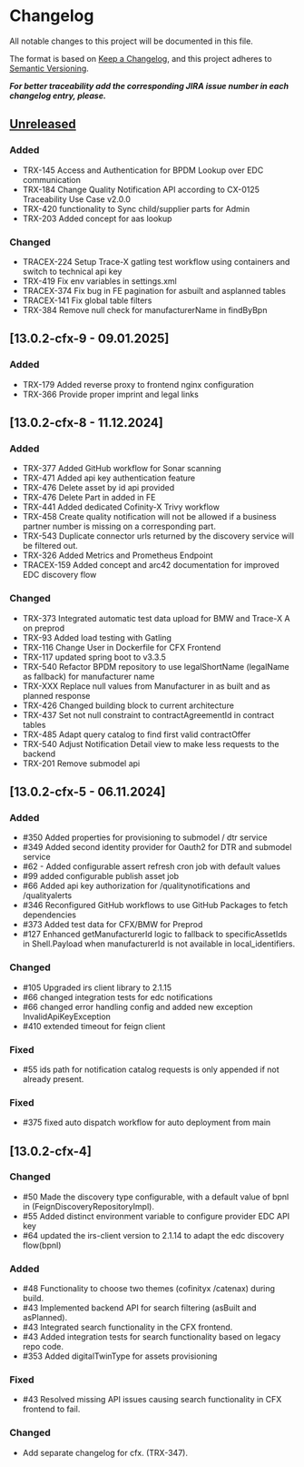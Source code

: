 # Changelog

All notable changes to this project will be documented in this file.

The format is based on [Keep a Changelog](https://keepachangelog.com/en/1.0.0/), and this project adheres
to [Semantic Versioning](https://semver.org/spec/v2.0.0.html).

_**For better traceability add the corresponding JIRA issue number in each changelog entry, please.**_

## [Unreleased]

### Added

- TRX-145 Access and Authentication for BPDM Lookup over EDC communication
- TRX-184 Change Quality Notification API according to CX-0125 Traceability Use Case v2.0.0
- TRX-420 functionality to Sync child/supplier parts for Admin
- TRX-203 Added concept for aas lookup


### Changed

- TRACEX-224 Setup Trace-X gatling test workflow using containers and switch to technical api key
- TRX-419 Fix env variables in settings.xml
- TRACEX-374 Fix bug in FE pagination for asbuilt and asplanned tables
- TRACEX-141 Fix global table filters
- TRX-384  Remove null check for manufacturerName in findByBpn

## [13.0.2-cfx-9 - 09.01.2025]

### Added

- TRX-179 Added reverse proxy to frontend nginx configuration
- TRX-366 Provide proper imprint and legal links

## [13.0.2-cfx-8 - 11.12.2024]

### Added
- TRX-377 Added GitHub workflow for Sonar scanning
- TRX-471 Added api key authentication feature
- TRX-476 Delete asset by id api provided
- TRX-476 Delete Part in added in FE
- TRX-441 Added dedicated Cofinity-X Trivy workflow
- TRX-458 Create quality notification will not be allowed if a business partner number is missing on a corresponding part.
- TRX-543 Duplicate connector urls returned by the discovery service will be filtered out.
- TRX-326 Added Metrics and Prometheus Endpoint
- TRACEX-159 Added concept and arc42 documentation for improved EDC discovery flow

### Changed
- TRX-373 Integrated automatic test data upload for BMW and Trace-X A on preprod
- TRX-93 Added load testing with Gatling
- TRX-116 Change User in Dockerfile for CFX Frontend
- TRX-117 updated spring boot to v3.3.5
- TRX-540 Refactor BPDM repository to use legalShortName (legalName as fallback) for manufacturer name
- TRX-XXX Replace null values from Manufacturer in as built and as planned response
- TRX-426 Changed building block to current architecture
- TRX-437 Set not null constraint to contractAgreementId in contract tables
- TRX-485 Adapt query catalog to find first valid contractOffer
- TRX-540 Adjust Notification Detail view to make less requests to the backend
- TRX-201 Remove submodel api

## [13.0.2-cfx-5 - 06.11.2024]

### Added
- #350 Added properties for provisioning to submodel / dtr service
- #349 Added second identity provider for Oauth2 for DTR and submodel service
- #62 - Added configurable assert refresh cron job with default values
- #99 added configurable publish asset job
- #66 Added api key authorization for /qualitynotifications and /qualityalerts
- #346 Reconfigured GitHub workflows to use GitHub Packages to fetch dependencies
- #373 Added test data for CFX/BMW for Preprod
- #127 Enhanced getManufacturerId logic to fallback to specificAssetIds in Shell.Payload when manufacturerId is not available in local_identifiers.

### Changed
- #105 Upgraded irs client library to 2.1.15
- #66 changed integration tests for edc notifications
- #66 changed error handling config and added new exception InvalidApiKeyException
- #410 extended timeout for feign client
### Fixed
- #55 ids path for notification catalog requests is only appended if not already present.

### Fixed

- #375 fixed auto dispatch workflow for auto deployment from main

## [13.0.2-cfx-4]

### Changed

- #50 Made the discovery type configurable, with a default value of bpnl in (FeignDiscoveryRepositoryImpl).
- #55 Added distinct environment variable to configure provider EDC API key
- #64 updated the irs-client version to 2.1.14 to adapt the edc discovery flow(bpnl)

### Added

- #48 Functionality to choose two themes (cofinityx /catenax) during build.
- #43 Implemented backend API for search filtering (asBuilt and asPlanned).
- #43 Integrated search functionality in the CFX frontend.
- #43 Added integration tests for search functionality based on legacy repo code.
- #353 Added digitalTwinType for assets provisioning

### Fixed
- #43 Resolved missing API issues causing search functionality in CFX frontend to fail.

### Changed
- Add separate changelog for cfx. (TRX-347).

[Unreleased]: https://github.com/eclipse-tractusx/traceability-foss-frontend/compare/1.1.0...HEAD
